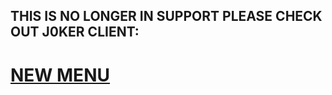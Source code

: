 THIS IS NO LONGER IN SUPPORT PLEASE CHECK OUT J0KER CLIENT:
-------------------------------------------------------------
# [NEW MENU](https://github.com/J0kerModZ/J0ker-Client)
